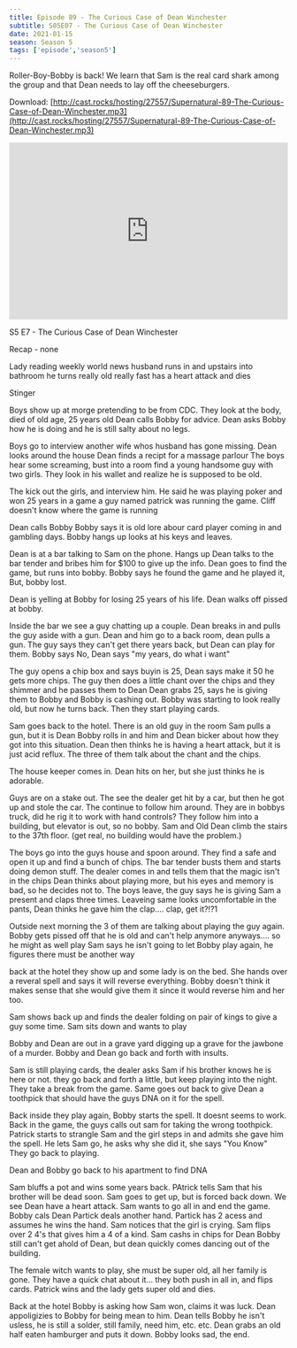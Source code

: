 ```yaml
---
title: Episode 89 - The Curious Case of Dean Winchester
subtitle: S05E07 - The Curious Case of Dean Winchester
date: 2021-01-15
season: Season 5
tags: ['episode','season5']
---
```


Roller-Boy-Bobby is back! We learn that Sam is the real card shark among the group and that Dean needs to lay off the cheeseburgers.

Download: [http://cast.rocks/hosting/27557/Supernatural-89-The-Curious-Case-of-Dean-Winchester.mp3](http://cast.rocks/hosting/27557/Supernatural-89-The-Curious-Case-of-Dean-Winchester.mp3)

<iframe src="https://cast.rocks/player/27557/Supernatural-89-The-Curious-Case-of-Dean-Winchester.mp3?episodeTitle=Episode%2089%20-%20The%20Curious%20Case%20of%20Dean%20Winchester&podcastTitle=Couple%20of%20Idjits&episodeDate=January%2015th%2C%202021&imageURL=https%3A%2F%2Fcast.rocks%2Fhosting%2F27557%2Ffeeds%2FCAURZ.jpg" style="border: none; min-height: 265px; max-height: 320px; max-width: 558px; min-width: 270px; width: 100%; height: 100%;" scrollbars="no"></iframe>

S5 E7 - The Curious Case of Dean Winchester

Recap - none

Lady reading weekly world news
husband runs in and upstairs into bathroom
he turns really old really fast
has a heart attack and dies

Stinger

Boys show up at morge pretending to be from CDC.
They look at the body, died of old age, 25 years old
Dean calls Bobby for advice.
Dean asks Bobby how he is doing and he is still salty about no legs.

Boys go to interview another wife whos husband has gone missing.
Dean looks around the house
Dean finds a recipt for a massage parlour
The boys hear some screaming, bust into a room 
find a young handsome guy with two girls.
They look in his wallet and realize he is supposed to be old.

The kick out the girls, and interview him.
He said he was playing poker and won 25 years in a game
a guy named patrick was running the game.
Cliff doesn't know where the game is running

Dean calls Bobby
Bobby says it is old lore abour card player coming in and gambling days.
Bobby hangs up looks at his keys and leaves.

Dean is at a bar talking to Sam on the phone.
Hangs up
Dean talks to the bar tender and bribes him for $100 to give up the info.
Dean goes to find the game, but runs into bobby.
Bobby says he found the game and he played it,
But, bobby lost.

Dean is yelling at Bobby for losing 25 years of his life.
Dean walks off pissed at bobby.

Inside the bar we see a guy chatting up a couple.
Dean breaks in and pulls the guy aside with a gun.
Dean and him go to a back room, dean pulls a gun.
The guy says they can't get there years back, but Dean can play for them.
Bobby says No, Dean says "my years, do what i want"

The guy opens a chip box and says buyin is 25,
Dean says make it 50
he gets more chips.
The guy then does a little chant over the chips and they shimmer and he passes them to Dean
Dean grabs 25, says he is giving them to Bobby and Bobby is cashing out.
Bobby was starting to look really old, but now he turns back.
Then they start playing cards.

Sam goes back to the hotel.
There is an old guy in the room
Sam pulls a gun, but it is Dean
Bobby rolls in and him and Dean bicker about how they got into this situation.
Dean then thinks he is having a heart attack, but it is just acid reflux.
The three of them talk about the chant and the chips.

The house keeper comes in. Dean hits on her, but she just thinks he is adorable.

Guys are on a stake out.
The see the dealer get hit by a car, but then he got up and stole the car.
The continue to follow him around.
They are in bobbys truck, did he rig it to work with hand controls?
They follow him into a building, but elevator is out, so no bobby.
Sam and Old Dean climb the stairs to the 37th floor. (get real, no building would have the problem.)

The boys go into the guys house and spoon around.
They find a safe and open it up and find a bunch of chips.
The bar tender busts them and starts doing demon stuff.
The dealer comes in and tells them that the magic isn't in the chips
Dean thinks about playing more, but his eyes and memory is bad, so he decides not to.
The boys leave, the guy says he is giving Sam a present and claps three times.
Leaveing same looks uncomfortable in the pants, Dean thinks he gave him the clap.... clap, get it?!?1

Outside next morning the 3 of them are talking about playing the guy again.
Bobby gets pissed off that he is old and can't help anymore anyways.... so he might as well play
Sam says he isn't going to let Bobby play again, he figures there must be another way

back at the hotel they show up and some lady is on the bed.
She hands over a reveral spell and says it will reverse everything.
Bobby doesn't think it makes sense that she would give them it since it would reverse him and her too.

Sam shows back up and finds the dealer folding on pair of kings to give a guy some time.
Sam sits down and wants to play

Bobby and Dean are out in a grave yard digging up a grave for the jawbone of a murder.
Bobby and Dean go back and forth with insults.

Sam is still playing cards, the dealer asks Sam if his brother knows he is here or not.
they go back and forth a little, but keep playing into the night.
They take a break from the game.
Same goes out back to give Dean a toothpick that should have the guys DNA on it for the spell.

Back inside they play again,
Bobby starts the spell.
It doesnt seems to work.
Back in the game, the guys calls out sam for taking the wrong toothpick.
Patrick starts to strangle Sam and the girl steps in and admits she gave him the spell.
He lets Sam go, he asks why she did it, she says "You Know"
They go back to playing.

Dean and Bobby go back to his apartment to find DNA

Sam bluffs a pot and wins some years back.
PAtrick tells Sam that his brother will be dead soon.
Sam goes to get up, but is forced back down.
We see Dean have a heart attack.
Sam wants to go all in and end the game.
Bobby cals Dean
Partick deals another hand. Partick has 2 acess and assumes he wins the hand.
Sam notices that the girl is crying.
Sam flips over 2 4's that gives him a 4 of a kind.
Sam cashs in chips for Dean
Bobby still can't get ahold of Dean, but dean quickly comes dancing out of the building.

The female witch wants to play, she must be super old, all her family is gone.
They have a quick chat about it...
they both push in all in, and flips cards.
Patrick wins and the lady gets super old and dies.

Back at the hotel Bobby is asking how Sam won, claims it was luck.
Dean appoligizies to Bobby for being mean to him.
Dean tells Bobby he isn't usless, he is still a solder, still family, need him, etc. etc.
Dean grabs an old half eaten hamburger and puts it down.
Bobby looks sad, the end.

